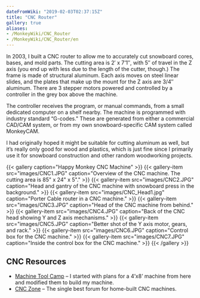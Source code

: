 ```yaml
---
dateFromWiki: "2019-02-03T02:37:15Z"
title: "CNC Router"
gallery: true
aliases:
- /MonkeyWiki/CNC_Router
- /MonkeyWiki/CNC_Router/en
---
```

In 2003, I built a CNC router to allow me to accurately cut snowboard cores, bases, and mold parts. The cutting area is 2′ x 7’1″, with 5″ of travel in the Z axis (you end up with less due to the length of the cutter, though.) The frame is made of structural aluminum. Each axis moves on steel linear slides, and the plates that make up the mount for the Z axis are 3/4″ aluminum. There are 3 stepper motors powered and controlled by a controller in the grey box above the machine.
 
The controller receives the program, or manual commands, from a small dedicated computer on a shelf nearby. The machine is programmed with industry standard “G-codes." These are generated from either a commercial CAD/CAM system, or from my own snowboard-specific CAM system called MonkeyCAM.
 
I had originally hoped it might be suitable for cutting aluminum as well, but it’s really only good for wood and plastics, which is just fine since I primarily use it for snowboard construction and other random woodworking projects.

{{< gallery  caption="Happy Monkey CNC Machine" >}}
{{< gallery-item src="images/CNC1.JPG" caption="Overview of the CNC machine. The cutting area is 85\" x 24\" x 5\"." >}}
{{< gallery-item src="images/CNC2.JPG" caption="Head and gantry of the CNC machine with snowboard press in the background." >}}
{{< gallery-item src="images/CNC_Head1.jpg" caption="Porter Cable router in a CNC machine." >}}
{{< gallery-item src="images/CNC3.JPG" caption="Head of the CNC machine from behind." >}}
{{< gallery-item src="images/CNC4.JPG" caption="Back of the CNC head showing Y and Z axis mechanisms." >}}
{{< gallery-item src="images/CNC5.JPG" caption="Better shot of the Y axis motor, gears, and rack." >}}
{{< gallery-item src="images/CNC6.JPG" caption="Control box for the CNC machine." >}}
{{< gallery-item src="images/CNC7.JPG" caption="Inside the control box for the CNC machine." >}}
{{< /gallery >}}



## CNC Resources 
- [Machine Tool Camp](http://machinetoolcamp.com/) – I started with plans for a 4’x8’ machine from here and modified them to build my machine.
- [CNC Zone](http://www.cnczone.com/) – The single best forum for home-built CNC machines.



